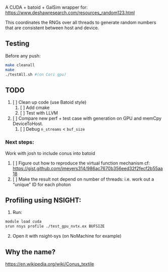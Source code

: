 A CUDA + batoid + GalSim wrapper for:
https://www.deshawresearch.com/resources_random123.html

This coordinates the RNGs over all threads to generate random numbers
that are consistent between host and device.

## Testing

Before any push: 

```bash
make cleanall 
make
./testAll.sh #(on Cori gpu)
```

## TODO

1. [ ] Clean up code (use Batoid style)
    1. [ ] Add cmake
    2. [ ] Test with LLVM
2. [ ] Compare new perf + test case with generation on GPU and memCpy
       DeviceToHost.
    1. [ ] Debug `n_streams` < `buf_size`

### Next steps:

Work with josh to include conus into batoid
1. [ ] Figure out how to reproduce the virtual function mechanism cf:
       https://gist.github.com/jmeyers314/986ac7670b356eed32f2fecf2b55aa18
2. [ ] Make the result not depend on number of threads: i.e. work out
       a “unique” ID for each photon

## Profiling using NSIGHT:

1. Run:
```bash
module load cuda
srun nsys profile ./test_gpu_nvtx.ex BUFSIZE
```

2. Open it with nsight-sys (on NoMachine for example)


## Why the name?

https://en.wikipedia.org/wiki/Conus_textile
